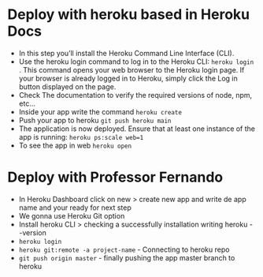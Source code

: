 # Deploy with heroku based in Heroku Docs

- In this step you’ll install the Heroku Command Line Interface (CLI).
- Use the heroku login command to log in to the Heroku CLI: `heroku login `. This command opens your web browser to the Heroku login page. If your browser is already logged in to Heroku, simply click the Log in button displayed on the page.
- Check The documentation to verify the required versions of node, npm, etc...
- Inside your app write the command ```heroku create```
- Push your app to heroku ```git push heroku main```
- The application is now deployed. Ensure that at least one instance of the app is running: ```heroku ps:scale web=1```
- To see the app in web ```heroku open```

# Deploy with Professor Fernando

- In Heroku Dashboard click on new > create new app and write de app name and your ready for next step
- We gonna use Heroku Git option
- Install heroku CLI > checking a successfully installation writing heroku --version
- ```heroku login```
- ```heroku git:remote -a project-name``` - Connecting to heroku repo
- ```git push origin master``` - finally pushing the app master branch to heroku